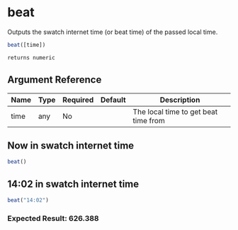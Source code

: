 # beat

Outputs the swatch internet time (or beat time) of the passed local time.

```javascript
beat([time])
```

```javascript
returns numeric
```

## Argument Reference

| Name | Type | Required | Default | Description |
| --- | --- | --- | --- | --- |
| time | any | No |  | The local time to get beat time from |

## Now in swatch internet time

```javascript
beat()
```

## 14:02 in swatch internet time

```javascript
beat("14:02")
```

### Expected Result: 626.388
